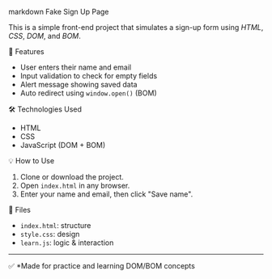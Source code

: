 markdown
Fake Sign Up Page

This is a simple front-end project that simulates a sign-up form using *HTML*, *CSS*, *DOM*, and *BOM*.

🚀 Features

- User enters their name and email
- Input validation to check for empty fields
- Alert message showing saved data
- Auto redirect using `window.open()` (BOM)

🛠 Technologies Used

- HTML  
- CSS  
- JavaScript (DOM + BOM)

💡 How to Use

1. Clone or download the project.
2. Open `index.html` in any browser.
3. Enter your name and email, then click "Save name".

📁 Files

- `index.html`: structure
- `style.css`: design
- `learn.js`: logic & interaction

---

✅ *Made for practice and learning DOM/BOM concepts
